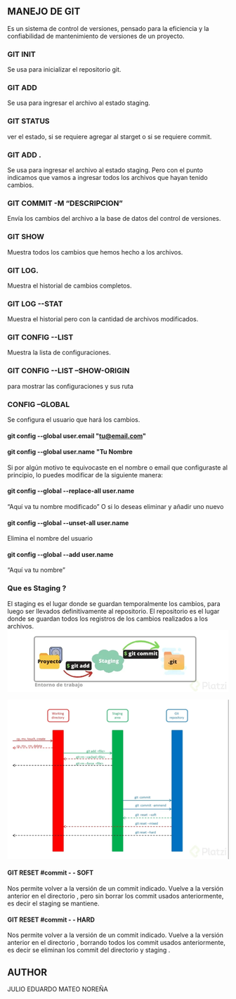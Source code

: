 ## MANEJO DE GIT

Es un sistema de control de versiones, pensado para la eficiencia y la confiabilidad de mantenimiento de versiones de un proyecto.

### GIT INIT
Se usa para inicializar el repositorio git.

### GIT ADD
Se usa para ingresar el archivo al estado staging.

### GIT STATUS
ver el estado, si se requiere agregar al starget o si se requiere commit.

### GIT ADD .
Se usa para ingresar el archivo al estado staging. Pero con el punto indicamos que vamos a ingresar todos los archivos que hayan tenido cambios.

### GIT COMMIT -M “DESCRIPCION”
Envía los cambios del archivo a la base de datos del control de versiones.

### GIT SHOW
Muestra todos los cambios que hemos hecho a los archivos.

### GIT LOG.
Muestra el historial de cambios completos.

### GIT LOG --STAT
Muestra el historial pero con la cantidad de archivos modificados.

### GIT CONFIG --LIST
Muestra la lista de configuraciones.

### GIT CONFIG --LIST  –SHOW-ORIGIN
para mostrar las configuraciones y sus ruta

### CONFIG –GLOBAL
Se configura el usuario que hará los cambios.

#### git config --global user.email "tu@email.com"
#### git config --global user.name "Tu Nombre

Si por algún motivo te equivocaste en el nombre o email que configuraste al principio, lo puedes modificar de la siguiente manera:

#### git config --global --replace-all user.name 
“Aquí va tu nombre modificado”
O si lo deseas eliminar y añadir uno nuevo

#### git config --global --unset-all user.name
Elimina el nombre del usuario
#### git config --global --add user.name 
“Aquí va tu nombre”

### Que es Staging ?

El staging es el lugar donde se guardan temporalmente los cambios, para luego ser llevados definitivamente al repositorio. El repositorio es el lugar donde se guardan todos los registros de los cambios realizados a los archivos.
![img_1.png](img_1.png)

![img.png](img.png)

#### GIT RESET   #commit - - SOFT

Nos permite volver a la versión de un commit indicado. Vuelve a la versión anterior en el directorio , pero sin borrar los commit usados anteriormente, es decir el staging se mantiene.

#### GIT RESET  #commit - - HARD
Nos permite volver a la versión de un commit indicado. Vuelve a la versión anterior en el directorio , borrando todos los commit usados anteriormente, es decir se eliminan los commit del directorio y staging .








## AUTHOR
JULIO EDUARDO MATEO NOREÑA



